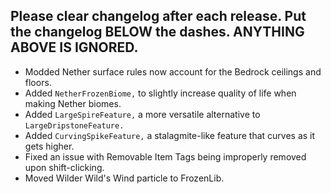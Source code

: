 Please clear changelog after each release.
Put the changelog BELOW the dashes. ANYTHING ABOVE IS IGNORED.
-----------------
- Modded Nether surface rules now account for the Bedrock ceilings and floors.
- Added `NetherFrozenBiome,` to slightly increase quality of life when making Nether biomes.
- Added `LargeSpireFeature,` a more versatile alternative to `LargeDripstoneFeature.`
- Added `CurvingSpikeFeature,` a stalagmite-like feature that curves as it gets higher.
- Fixed an issue with Removable Item Tags being improperly removed upon shift-clicking.
- Moved Wilder Wild's Wind particle to FrozenLib.
